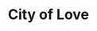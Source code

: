 ---
pid: LLB3
title: City of Love
location_transcription: South Philly - Sports Arena Complex
zipcode: '19130'
outside_phl: 
neighborhood: Art Museum,Francisville
age: '34'
age_range: 30-39
instagram: 
image_file_name: LLB_3.jpg
proposal_transcription: A new star spangled banner called City of Love, an inclusive
  song that isn't rooted in our B.S. racist history. We play it at all Philadelphia
  team sports games.
topic: History,Music,Sports
topic_summary: 0, 0, 0
type: Audio
keywords_other: 
credit: Ryan Barret
image_labels: 
twitter: 
facebook: 
permalink: "/monuments/llb3/"
layout: item-page
---